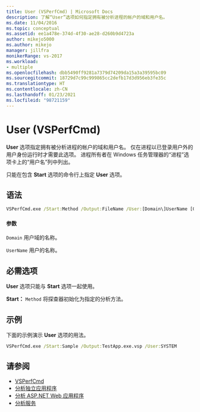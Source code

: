 ```yaml
---
title: User (VSPerfCmd) | Microsoft Docs
description: 了解“User”选项如何指定拥有被分析进程的帐户的域和用户名。
ms.date: 11/04/2016
ms.topic: conceptual
ms.assetid: ee1a478e-374d-4f30-ae28-d260b9d4723a
author: mikejo5000
ms.author: mikejo
manager: jillfra
monikerRange: vs-2017
ms.workload:
- multiple
ms.openlocfilehash: dbb5490ff9281a7379d74209da15a3a39595bc09
ms.sourcegitcommit: 18729d7c99c999865cc2defb17d3d956eb3fe35c
ms.translationtype: HT
ms.contentlocale: zh-CN
ms.lasthandoff: 01/23/2021
ms.locfileid: "98721159"
---
```

# <a name="user-vsperfcmd"></a>User (VSPerfCmd)
**User** 选项指定拥有被分析进程的帐户的域和用户名。 仅在进程以已登录用户外的用户身份运行时才需要此选项。 进程所有者在 Windows 任务管理器的“进程”选项卡上的“用户名”列中列出。

 只能在包含 **Start** 选项的命令行上指定 **User** 选项。

## <a name="syntax"></a>语法

```cmd
VSPerfCmd.exe /Start:Method /Output:FileName /User:[Domain\]UserName [Options]
```

#### <a name="parameters"></a>参数
 `Domain` 用户域的名称。

 `UserName` 用户的名称。

## <a name="required-options"></a>必需选项
 **User** 选项只能与 **Start** 选项一起使用。

 **Start：** `Method` 将探查器初始化为指定的分析方法。

## <a name="example"></a>示例
 下面的示例演示 **User** 选项的用法。

```cmd
VSPerfCmd.exe /Start:Sample /Output:TestApp.exe.vsp /User:SYSTEM
```

## <a name="see-also"></a>请参阅
- [VSPerfCmd](../profiling/vsperfcmd.md)
- [分析独立应用程序](../profiling/command-line-profiling-of-stand-alone-applications.md)
- [分析 ASP.NET Web 应用程序](../profiling/command-line-profiling-of-aspnet-web-applications.md)
- [分析服务](../profiling/command-line-profiling-of-services.md)
